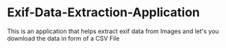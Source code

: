 # Exif-Data-Extraction-Application
This is an application that helps extract exif data from Images and let's you download the data in form of a CSV File
